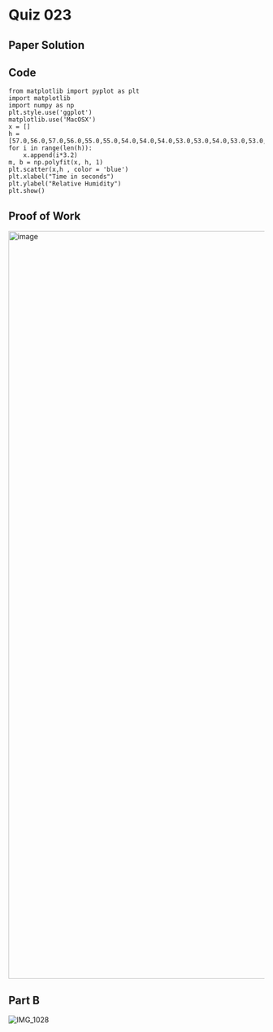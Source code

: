 # Quiz 023

## Paper Solution

## Code

```
from matplotlib import pyplot as plt
import matplotlib
import numpy as np
plt.style.use('ggplot')
matplotlib.use('MacOSX')
x = []
h = [57.0,56.0,57.0,56.0,55.0,55.0,54.0,54.0,54.0,53.0,53.0,54.0,53.0,53.0,52.0,52.0,51.0,51.0,51.0,50.0,50.0,49.0,49.0,48.0,49.0,49.0,48.0,48.0,48.0,49.0]
for i in range(len(h)):
    x.append(i*3.2)
m, b = np.polyfit(x, h, 1)
plt.scatter(x,h , color = 'blue')
plt.xlabel("Time in seconds")
plt.ylabel("Relative Humidity")
plt.show()
```

## Proof of Work

<img width="1470" alt="image" src="https://github.com/user-attachments/assets/fdf22c7b-6894-4540-9ba3-89d619f9a8d4">

## Part B

![IMG_1028](https://github.com/user-attachments/assets/4336235f-5774-437c-8bc7-da46ff6bfa93)
